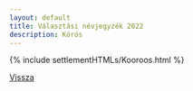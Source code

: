 ```yaml
---
layout: default
title: Választási névjegyzék 2022
description: Kórós
---
```


{% include settlementHTMLs/Kooroos.html %}

[Vissza](./)